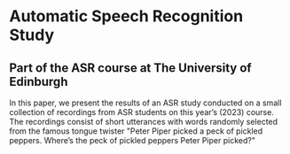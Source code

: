 # Automatic Speech Recognition Study
## Part of the ASR course at The University of Edinburgh
In this paper, we present the results of an ASR study conducted on a small collection of recordings from ASR students on this year’s (2023) course. The recordings consist of short utterances with words randomly selected from the famous tongue twister "Peter Piper picked a peck of pickled peppers. Where’s the peck of pickled peppers Peter Piper picked?"
